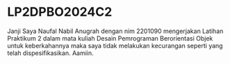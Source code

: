 # LP2DPBO2024C2
Janji Saya Naufal Nabil Anugrah dengan nim 2201090 mengerjakan Latihan Praktikum 2 dalam mata kuliah Desain Pemrograman Berorientasi Objek untuk keberkahannya maka saya tidak melakukan kecurangan seperti yang telah dispesifikasikan. Aamiin.
